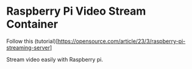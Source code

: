 # Raspberry Pi Video Stream Container

Follow this (tutorial)[https://opensource.com/article/23/3/raspberry-pi-streaming-server]

Stream video easily with Raspberry pi.
